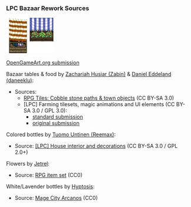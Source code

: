 ### LPC Bazaar Rework Sources

![Preview](preview.png)

[OpenGameArt.org submission](https://opengameart.org/node/81369)

Bazaar tables & food by [Zachariah Husiar (Zabin)](https://opengameart.org/user/3356) & [Daniel Eddeland (daneeklu)](https://opengameart.org/user/2667):
- Sources:
  - [RPG Tiles: Cobble stone paths & town objects](https://opengameart.org/node/14914) (CC BY-SA 3.0)
  - [LPC] Farming tilesets, magic animations and UI elements (CC BY-SA 3.0 / GPL 3.0):
    - [standard submission](https://opengameart.org/node/11117)
    - [original submission](https://opengameart.org/content/farming-tilesets-magic-animations-and-ui-elements)

Colored bottles by [Tuomo Untinen (Reemax)](https://opengameart.org/user/5257):
- Source: [[LPC] House interior and decorations](https://opengameart.org/node/32386) (CC BY-SA 3.0 / GPL 2.0+)

Flowers by [Jetrel](https://opengameart.org/user/402):
- Source: [RPG item set](https://opengameart.org/node/4531) (CC0)

White/Lavender bottles by [Hyptosis](https://opengameart.org/user/2937):
- Source: [Mage City Arcanos](https://opengameart.org/node/11192) (CC0)
